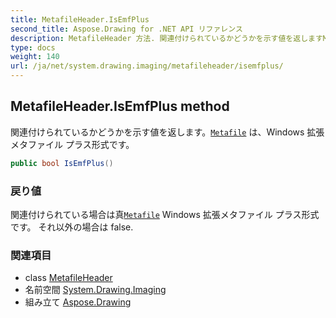 ```yaml
---
title: MetafileHeader.IsEmfPlus
second_title: Aspose.Drawing for .NET API リファレンス
description: MetafileHeader 方法. 関連付けられているかどうかを示す値を返しますMetafile はWindows 拡張メタファイル プラス形式です
type: docs
weight: 140
url: /ja/net/system.drawing.imaging/metafileheader/isemfplus/
---
```

## MetafileHeader.IsEmfPlus method

関連付けられているかどうかを示す値を返します。[`Metafile`](../../metafile/) は、Windows 拡張メタファイル プラス形式です。

```csharp
public bool IsEmfPlus()
```

### 戻り値

関連付けられている場合は真[`Metafile`](../../metafile/) Windows 拡張メタファイル プラス形式です。 それ以外の場合は false.

### 関連項目

* class [MetafileHeader](../)
* 名前空間 [System.Drawing.Imaging](../../metafileheader/)
* 組み立て [Aspose.Drawing](../../../)


